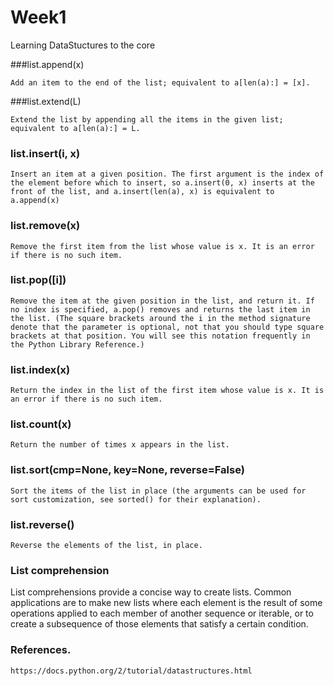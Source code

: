 # Week1
Learning DataStuctures to the core

###list.append(x)

    Add an item to the end of the list; equivalent to a[len(a):] = [x].


###list.extend(L)

    Extend the list by appending all the items in the given list; equivalent to a[len(a):] = L.

###  list.insert(i, x)

    Insert an item at a given position. The first argument is the index of the element before which to insert, so a.insert(0, x) inserts at the front of the list, and a.insert(len(a), x) is equivalent to a.append(x)

### list.remove(x)

    Remove the first item from the list whose value is x. It is an error if there is no such item.


### list.pop([i])

    Remove the item at the given position in the list, and return it. If no index is specified, a.pop() removes and returns the last item in the list. (The square brackets around the i in the method signature denote that the parameter is optional, not that you should type square brackets at that position. You will see this notation frequently in the Python Library Reference.)

### list.index(x)

    Return the index in the list of the first item whose value is x. It is an error if there is no such item.

### list.count(x)

    Return the number of times x appears in the list.

### list.sort(cmp=None, key=None, reverse=False)

    Sort the items of the list in place (the arguments can be used for sort customization, see sorted() for their explanation).

### list.reverse()

    Reverse the elements of the list, in place.

### List comprehension
List comprehensions provide a concise way to create lists. Common applications are to make new lists where each element is the result of some operations applied to each member of another sequence or iterable, or to create a subsequence of those elements that satisfy a certain condition.    

### References.
```
https://docs.python.org/2/tutorial/datastructures.html
```
       


